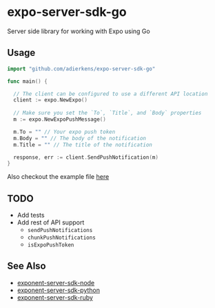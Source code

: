 # expo-server-sdk-go
Server side library for working with Expo using Go

## Usage
```go
import "github.com/adierkens/expo-server-sdk-go"

func main() {

  // The client can be configured to use a different API location
  client := expo.NewExpo()
  
  // Make sure you set the `To`, `Title`, and `Body` properties
  m := expo.NewExpoPushMessage()

  m.To = "" // Your expo push token
  m.Body = "" // The body of the notification
  m.Title = "" // The title of the notification

  response, err := client.SendPushNotification(m)
}

```

Also checkout the example file [here](./example/main.go)

## TODO
- Add tests
- Add rest of API support 
  - `sendPushNotifications`
  - `chunkPushNotifications`
  - `isExpoPushToken`

## See Also
- [exponent-server-sdk-node](https://github.com/expo/exponent-server-sdk-node)
- [exponent-server-sdk-python](https://github.com/exponent/exponent-server-sdk-python)
- [exponent-server-sdk-ruby](https://github.com/exponent/exponent-server-sdk-ruby)

